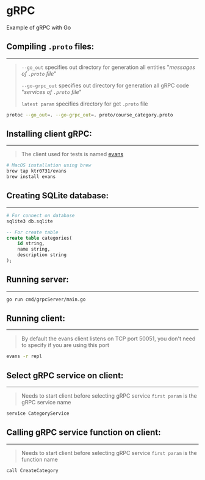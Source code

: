 # gRPC
Example of gRPC with Go

## Compiling `.proto` files:
---
> `--go_out` specifies out directory for generation all entities "_messages of `.proto` file_"
>
> `--go-grpc_out` specifies out directory for generation all gRPC code "_services of `.proto` file_"
>
> `latest param` specifies directory for get `.proto` file
```sh
protoc --go_out=. --go-grpc_out=. proto/course_category.proto
```

## Installing client gRPC:
---
> The client used for tests is named [evans](https://github.com/ktr0731/evans)
```sh
# MacOS installation using brew
brew tap ktr0731/evans
brew install evans
```

## Creating SQLite database:
---
```sh
# For connect on database
sqlite3 db.sqlite
```
```sql
-- For create table
create table categories(
    id string,
    name string,
    description string
);
```

## Running server:
---
```sh
go run cmd/grpcServer/main.go
```

## Running client:
---
> By default the evans client listens on TCP port 50051, you don't need to specify if you are using this port
```sh
evans -r repl
```

## Select gRPC service on client:
---
> Needs to start client before selecting gRPC service
> `first param` is the gRPC service name
```sh
service CategoryService
```

## Calling gRPC service function on client:
---
> Needs to start client before selecting gRPC service
> `first param` is the function name
```sh
call CreateCategory
```